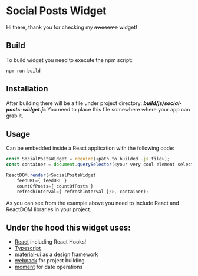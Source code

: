 # Social Posts Widget
Hi there, thank you for checking my ~~awesome~~ widget!

## Build
To build widget you need to execute the npm script:
```
npm run build
```

## Installation
After building there will be a file under project directory:
**_build/js/social-posts-widget.js_**
You need to place this file somewhere where your app can grab it.

## Usage
Can be embedded inside a React application with the following code:
```javascript
const SocialPostsWidget = require(<path to builded .js file>);
const container = document.querySelector(<your very cool element selector>);

ReactDOM.render(<SocialPostsWidget
    feedURL={ feedURL }
    countOfPosts={ countOfPosts }
    refreshInterval={ refreshInterval }/>, container);
```
As you can see from the example above you need to include React and ReactDOM libraries in your project.

## Under the hood this widget uses:
+ [React](https://ru.react.js.org) including React Hooks!
+ [Typescript](https://www.typescriptlang.org/)
+ [material-ui](https://material-ui.com) as a design framework
+ [webpack](https://webpack.js.org/) for project building
+ [moment](https://momentjs.com) for date operations